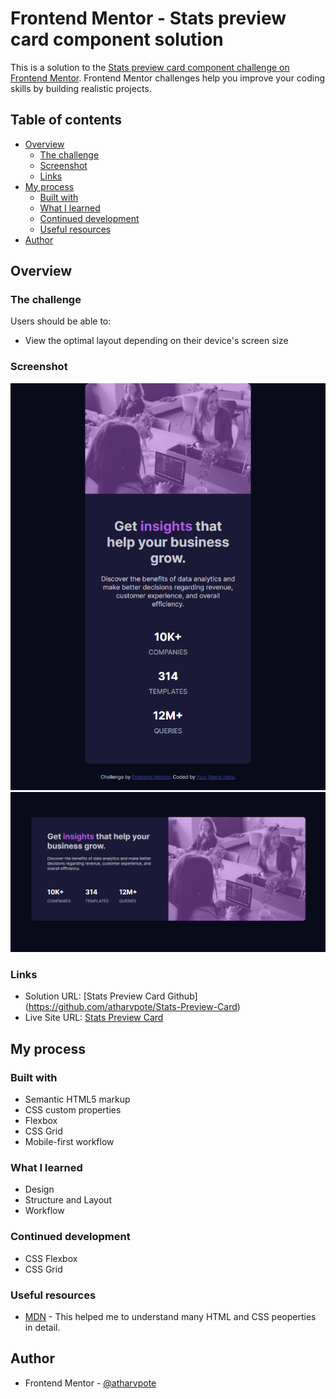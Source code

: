 # Frontend Mentor - Stats preview card component solution

This is a solution to the [Stats preview card component challenge on Frontend Mentor](https://www.frontendmentor.io/challenges/stats-preview-card-component-8JqbgoU62). Frontend Mentor challenges help you improve your coding skills by building realistic projects. 

## Table of contents

- [Overview](#overview)
  - [The challenge](#the-challenge)
  - [Screenshot](#screenshot)
  - [Links](#links)
- [My process](#my-process)
  - [Built with](#built-with)
  - [What I learned](#what-i-learned)
  - [Continued development](#continued-development)
  - [Useful resources](#useful-resources)
- [Author](#author)

## Overview

### The challenge

Users should be able to:

- View the optimal layout depending on their device's screen size

### Screenshot

![](./screenshots/mobile.png)
![](./screenshots/desktop.png)

### Links

- Solution URL: [Stats Preview Card Github] (https://github.com/atharvpote/Stats-Preview-Card)
- Live Site URL: [Stats Preview Card](https://atharvpote.github.io/Stats-Preview-Card/)

## My process

### Built with

- Semantic HTML5 markup
- CSS custom properties
- Flexbox
- CSS Grid
- Mobile-first workflow

### What I learned

- Design
- Structure and Layout
- Workflow

### Continued development

- CSS Flexbox
- CSS Grid

### Useful resources

- [MDN](https://developer.mozilla.org/en-US/) - This helped me to understand many HTML and CSS peoperties in detail.

## Author

- Frontend Mentor - [@atharvpote](https://www.frontendmentor.io/profile/atharvpote)
